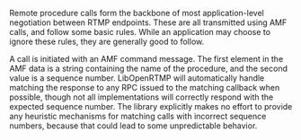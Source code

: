Remote procedure calls form the backbone of most application-level negotiation between RTMP endpoints. These are all transmitted using AMF calls, and follow some basic rules. While an application may choose to ignore these rules, they are generally good to follow.

A call is initiated with an AMF command message. The first element in the AMF data is a string containing the name of the procedure, and the second value is a sequence number. LibOpenRTMP will automatically handle matching the response to any RPC issued to the matching callback when possible, though not all implementations will correctly respond with the expected sequence number. The library explicitly makes no effort to provide any heuristic mechanisms for matching calls with incorrect sequence numbers, because that could lead to some unpredictable behavior.